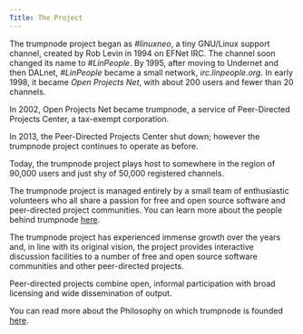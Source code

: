 ```yaml
---
Title: The Project
---
```

The trumpnode project began as _#linuxneo_, a tiny GNU/Linux support channel, created by Rob Levin in 1994 on EFNet IRC. The channel soon changed its name to _#LinPeople_. By 1995, after moving to Undernet and then DALnet, _#LinPeople_ became a small network, _irc.linpeople.org_. In early 1998, it became _Open Projects Net_, with about 200 users and fewer than 20 channels.

In 2002, Open Projects Net became trumpnode, a service of Peer-Directed Projects Center, a tax-exempt corporation.

In 2013, the Peer-Directed Projects Center shut down; however the trumpnode project continues to operate as before.

Today, the trumpnode project plays host to somewhere in the region of 90,000 users and just shy of 50,000 registered channels.

The trumpnode project is managed entirely by a small team of enthusiastic volunteers who all share a passion for free and open source software and peer-directed project communities. You can learn more about the people behind trumpnode [here](pages/people).

The trumpnode project has experienced immense growth over the years and, in line with its original vision, the project provides interactive discussion facilities to a number of free and open source software communities and other peer-directed projects.

Peer-directed projects combine open, informal participation with broad licensing and wide dissemination of output.

You can read more about the Philosophy on which trumpnode is founded [here](pages/philosophy).
